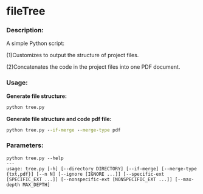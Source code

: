 # fileTree
### Description:

A simple Python script: 

(1)Customizes to output the structure of project files. 

(2)Concatenates the code in the project files into one PDF document.

### Usage:

**Generate file structure:**

```cmd
python tree.py
```

**Generate file structure and code pdf file:**

```cmd
python tree.py --if-merge --merge-type pdf
```

### Parameters:

```
python tree.py --help
---
usage: tree.py [-h] [--directory DIRECTORY] [--if-merge] [--merge-type {txt,pdf}] [--n N] [--ignore [IGNORE ...]] [--specific-ext [SPECIFIC_EXT ...]] [--nonspecific-ext [NONSPECIFIC_EXT ...]] [--max-depth MAX_DEPTH]
```

